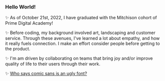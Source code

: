 ### Hello World!

✨ As of October 21st, 2022, I have graduated with the Mitchison cohort of Prime Digital Academy!

✨ Before coding, my background involved art, landscaping and customer service. Through these avenues, I've learned a lot about empathy, and how it really fuels connection. I make an effort consider people before getting to the product.

✨ I'm am driven by collaborating on teams that bring joy and/or improve quality of life to their users through their work.

✨ <a href=https://emsweetland.github.io>Who says comic sans is an ugly font?</a>
